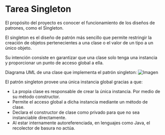 # Tarea Singleton

El propósito del proyecto es conocer el funcionamiento 
de los diseños de patrones, como el Singleton.

El singleton es el diseño de patrón más sencillo que 
permite restringir la creación de objetos pertenecientes
a una clase o el valor de un tipo a un único objeto.

Su intención consiste en garantizar que una clase solo 
tenga una instancia y proporcionar un punto de acceso 
global a ella.

Diagrama UML de una clase que implementa el patrón singleton:
![Imagen](https://upload.wikimedia.org/wikipedia/commons/f/fb/Singleton_UML_class_diagram.svg)

El patrón singleton provee una única instancia global gracias a que:

* La propia clase es responsable de crear la única instancia. Por medio de su método constructor.
* Permite el acceso global a dicha instancia mediante un método de clase.
* Declara el constructor de clase como privado para que no sea instanciable directamente.
* Al estar internamente autoreferenciada, en lenguajes como Java, el recolector de basura no actúa.
